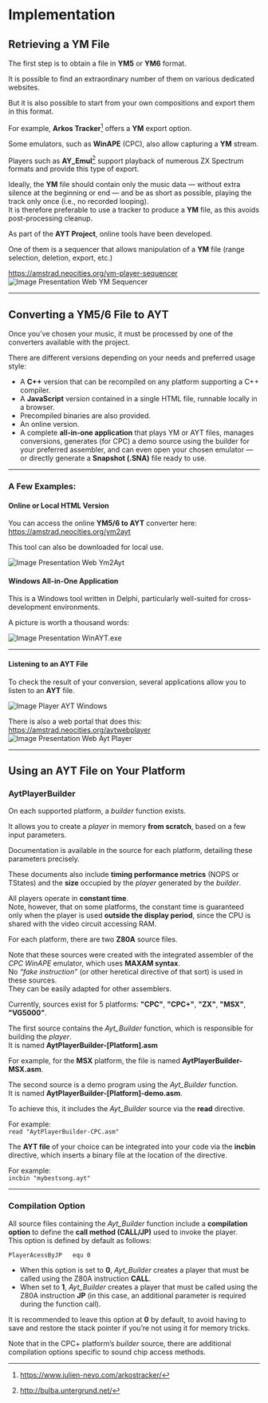 # Implementation

## Retrieving a YM File
The first step is to obtain a file in **YM5** or **YM6** format.  

It is possible to find an extraordinary number of them on various dedicated websites.

But it is also possible to start from your own compositions and export them in this format.

For example, **Arkos Tracker**[^1] offers a **YM** export option.

Some emulators, such as **WinAPE** (CPC), also allow capturing a **YM** stream.

Players such as **AY_Emul**[^2] support playback of numerous ZX Spectrum formats and provide this type of export.

Ideally, the **YM** file should contain only the music data — without extra silence at the beginning or end — and be as short as possible, playing the track only once (i.e., no recorded looping).  
It is therefore preferable to use a tracker to produce a **YM** file, as this avoids post-processing cleanup.

As part of the **AYT Project**, online tools have been developed.

One of them is a sequencer that allows manipulation of a **YM** file (range selection, deletion, export, etc.)

https://amstrad.neocities.org/ym-player-sequencer  
![Image Presentation Web YM Sequencer](./images/YMSequencerWeb.jpg)

[^1]: https://www.julien-nevo.com/arkostracker/  
[^2]: http://bulba.untergrund.net/

---

## Converting a YM5/6 File to AYT
Once you’ve chosen your music, it must be processed by one of the converters available with the project.

There are different versions depending on your needs and preferred usage style:

- A **C++** version that can be recompiled on any platform supporting a C++ compiler.  
- A **JavaScript** version contained in a single HTML file, runnable locally in a browser.  
- Precompiled binaries are also provided.  
- An online version.  
- A complete **all-in-one application** that plays YM or AYT files, manages conversions, generates (for CPC) a demo source using the builder for your preferred assembler, and can even open your chosen emulator — or directly generate a **Snapshot (.SNA)** file ready to use.

---

### A Few Examples:

#### Online or Local HTML Version
You can access the online **YM5/6 to AYT** converter here:  
https://amstrad.neocities.org/ym2ayt  

This tool can also be downloaded for local use.

![Image Presentation Web Ym2Ayt](./images/YM2AYTWeb.jpg)

#### Windows All-in-One Application
This is a Windows tool written in Delphi, particularly well-suited for cross-development environments.  

A picture is worth a thousand words:

![Image Presentation WinAYT.exe](./images/winAYT.png)

---

#### Listening to an AYT File
To check the result of your conversion, several applications allow you to listen to an **AYT** file.

![Image Player AYT Windows](./images/Jukebox.PNG)

There is also a web portal that does this:  
https://amstrad.neocities.org/aytwebplayer  
![Image Presentation Web Ayt Player](./images/AYTPlayerWeb.jpg)

---

## Using an AYT File on Your Platform

### AytPlayerBuilder
On each supported platform, a *builder* function exists.

It allows you to create a *player* in memory **from scratch**, based on a few input parameters.

Documentation is available in the source for each platform, detailing these parameters precisely.

These documents also include **timing performance metrics** (NOPS or TStates) and the **size** occupied by the *player* generated by the *builder*.

All players operate in **constant time**.  
Note, however, that on some platforms, the constant time is guaranteed only when the player is used **outside the display period**, since the CPU is shared with the video circuit accessing RAM.

For each platform, there are two **Z80A** source files.

Note that these sources were created with the integrated assembler of the *CPC WinAPE* emulator, which uses **MAXAM syntax**.  
No *“fake instruction”* (or other heretical directive of that sort) is used in these sources.  
They can be easily adapted for other assemblers.

Currently, sources exist for 5 platforms: **"CPC"**, **"CPC+"**, **"ZX"**, **"MSX"**, **"VG5000"**.

The first source contains the *Ayt_Builder* function, which is responsible for building the *player*.  
It is named **AytPlayerBuilder-[Platform].asm**  

For example, for the **MSX** platform, the file is named **AytPlayerBuilder-MSX.asm**.

The second source is a demo program using the *Ayt_Builder* function.  
It is named **AytPlayerBuilder-[Platform]-demo.asm**.  

To achieve this, it includes the *Ayt_Builder* source via the **read** directive.

For example:  
`read "AytPlayerBuilder-CPC.asm"`

The **AYT file** of your choice can be integrated into your code via the **incbin** directive, which inserts a binary file at the location of the directive.

For example:  
`incbin "mybestsong.ayt"`

---

### Compilation Option
All source files containing the *Ayt_Builder* function include a **compilation option** to define the **call method (CALL/JP)** used to invoke the player.  
This option is defined by default as follows:

```
PlayerAcessByJP   equ 0
```

- When this option is set to **0**, *Ayt_Builder* creates a player that must be called using the Z80A instruction **CALL**.  
- When set to **1**, *Ayt_Builder* creates a player that must be called using the Z80A instruction **JP** (in this case, an additional parameter is required during the function call).

It is recommended to leave this option at **0** by default, to avoid having to save and restore the stack pointer if you’re not using it for memory tricks.

Note that in the CPC+ platform’s *builder* source, there are additional compilation options specific to sound chip access methods.
